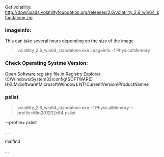 Get volatility: http://downloads.volatilityfoundation.org/releases/2.6/volatility_2.6_win64_standalone.zip 

### imageinfo:

This can take several hours depending on the size of the image

> volatility_2.6_win64_standalone.exe imageinfo -f PhysicalMemory

### Check Operating Systme Version: 

Open Software registry file in Registry Explorer (C\Windows\System32\config\SOFTWARE)
HKLM\Software\Microsoft\Windows NT\CurrentVersion\ProductNamne


### pslist

> volatility_2.6_win64_standalone.exe -f PhysicalMemory --profile=Win2012R2x64 pslist

--profile=
pslist 

...

malfind

...

